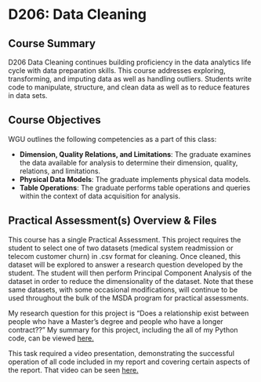 # D206: Data Cleaning

## Course Summary
D206 Data Cleaning continues building proficiency in the data analytics life cycle with data preparation skills. This course addresses exploring, transforming, and imputing data as well as handling outliers. Students write code to manipulate, structure, and clean data as well as to reduce features in data sets.

## Course Objectives
WGU outlines the following competencies as a part of this class:
- **Dimension, Quality Relations, and Limitations**: The graduate examines the data available for analysis to determine their dimension, quality, relations, and limitations.
- **Physical Data Models**: The graduate implements physical data models.
- **Table Operations**: The graduate performs table operations and queries within the context of data acquisition for analysis.

## Practical Assessment(s) Overview & Files
This course has a single Practical Assessment. This project requires the student to select one of two datasets (medical system readmission or telecom customer churn) in .csv format for cleaning. Once cleaned, this dataset will be explored to answer a research question developed by the student. The student will then perform Principal Component Analysis of the dataset in order to reduce the dimensionality of the dataset. Note that these same datasets, with some occasional modifications, will continue to be used throughout the bulk of the MSDA program for practical assessments.

My research question for this project is “Does a relationship exist between people who have a Master’s degree and people who have a longer contract??” My summary for this project, including the all of my Python code, can be viewed [here.](WGU_D205_Task_1.pdf)

This task required a video presentation, demonstrating the successful operation of all code included in my report and covering certain aspects of the report. That video can be seen [here.](https://drive.google.com/file/d/1Lt1DGjlEZ5FYWoo2KxfNEP3DncrUrPZx/view?usp=drive_link)
